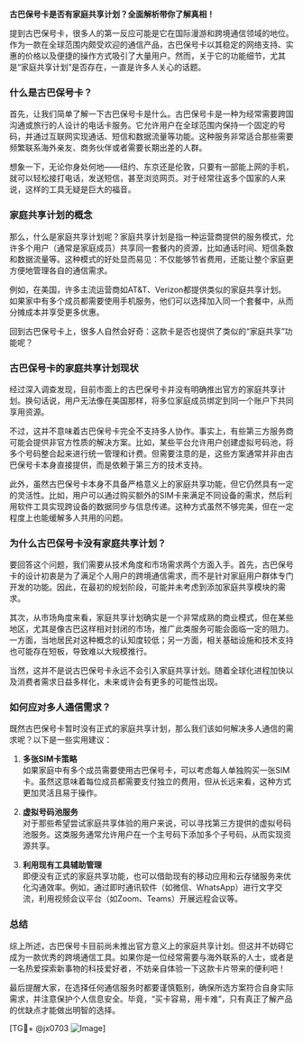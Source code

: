 **古巴保号卡是否有家庭共享计划？全面解析带你了解真相！**

提到古巴保号卡，很多人的第一反应可能是它在国际漫游和跨境通信领域的地位。作为一款在全球范围内颇受欢迎的通信产品，古巴保号卡以其稳定的网络支持、实惠的价格以及便捷的操作方式吸引了大量用户。然而，关于它的功能细节，尤其是“家庭共享计划”是否存在，一直是许多人关心的话题。

### 什么是古巴保号卡？

首先，让我们简单了解一下古巴保号卡是什么。古巴保号卡是一种为经常需要跨国沟通或旅行的人设计的电话卡服务。它允许用户在全球范围内保持一个固定的号码，并通过互联网实现通话、短信和数据流量等功能。这种服务非常适合那些需要频繁联系海外亲友、商务伙伴或者需要长期出差的人群。

想象一下，无论你身处何地——纽约、东京还是伦敦，只要有一部能上网的手机，就可以轻松接打电话，发送短信，甚至浏览网页。对于经常往返多个国家的人来说，这样的工具无疑是巨大的福音。

### 家庭共享计划的概念

那么，什么是家庭共享计划呢？家庭共享计划是指一种运营商提供的服务模式，允许多个用户（通常是家庭成员）共享同一套餐内的资源，比如通话时间、短信条数和数据流量等。这种模式的好处显而易见：不仅能够节省费用，还能让整个家庭更方便地管理各自的通信需求。

例如，在美国，许多主流运营商如AT&T、Verizon都提供类似的家庭共享计划。如果家中有多个成员都需要使用手机服务，他们可以选择加入同一个套餐中，从而分摊成本并享受更多优惠。

回到古巴保号卡上，很多人自然会好奇：这款卡是否也提供了类似的“家庭共享”功能呢？

### 古巴保号卡的家庭共享计划现状

经过深入调查发现，目前市面上的古巴保号卡并没有明确推出官方的家庭共享计划。换句话说，用户无法像在美国那样，将多位家庭成员绑定到同一个账户下共同享用资源。

不过，这并不意味着古巴保号卡完全不支持多人协作。事实上，有些第三方服务商可能会提供非官方性质的解决方案。比如，某些平台允许用户创建虚拟号码池，将多个号码整合起来进行统一管理和计费。但需要注意的是，这些方案通常并非由古巴保号卡本身直接提供，而是依赖于第三方的技术支持。

此外，虽然古巴保号卡本身不具备严格意义上的家庭共享功能，但它仍然具有一定的灵活性。比如，用户可以通过购买额外的SIM卡来满足不同设备的需求，然后利用软件工具实现跨设备的数据同步与信息传递。这种方式虽然不够完美，但在一定程度上也能缓解多人共用的问题。

### 为什么古巴保号卡没有家庭共享计划？

要回答这个问题，我们需要从技术角度和市场需求两个方面入手。首先，古巴保号卡的设计初衷是为了满足个人用户的跨境通信需求，而不是针对家庭用户群体专门开发的功能。因此，在最初的规划阶段，可能并未考虑到添加家庭共享模块的需求。

其次，从市场角度来看，家庭共享计划确实是一个非常成熟的商业模式，但在某些地区，尤其是像古巴这样相对封闭的市场，推广此类服务可能会面临一定的阻力。一方面，当地居民对这种概念的认知度较低；另一方面，相关基础设施和技术支持也可能存在短板，导致难以大规模推行。

当然，这并不是说古巴保号卡永远不会引入家庭共享计划。随着全球化进程加快以及消费者需求日益多样化，未来或许会有更多的可能性出现。

### 如何应对多人通信需求？

既然古巴保号卡暂时没有正式的家庭共享计划，那么我们该如何解决多人通信的需求呢？以下是一些实用建议：

1. **多张SIM卡策略**  
   如果家庭中有多个成员需要使用古巴保号卡，可以考虑每人单独购买一张SIM卡。虽然这意味着每位成员都需要支付独立的费用，但从长远来看，这种方式更加灵活且易于操作。

2. **虚拟号码池服务**  
   对于那些希望尝试家庭共享体验的用户来说，可以寻找第三方提供的虚拟号码池服务。这类服务通常允许用户在一个主号码下添加多个子号码，从而实现资源共享。

3. **利用现有工具辅助管理**  
   即便没有正式的家庭共享功能，也可以借助现有的移动应用和云存储服务来优化沟通效率。例如，通过即时通讯软件（如微信、WhatsApp）进行文字交流，利用视频会议平台（如Zoom、Teams）开展远程会议等。

### 总结

综上所述，古巴保号卡目前尚未推出官方意义上的家庭共享计划。但这并不妨碍它成为一款优秀的跨境通信工具。如果你是一位经常需要与海外联系的人士，或者是一名热爱探索新事物的科技爱好者，不妨亲自体验一下这款卡片带来的便利吧！

最后提醒大家，在选择任何通信服务时都要谨慎甄别，确保所选方案符合自身实际需求，并注意保护个人信息安全。毕竟，“买卡容易，用卡难”，只有真正了解产品的优缺点才能做出明智的选择。

[TG💪+ @jx0703 ![Image](https://github.com/user-attachments/assets/dbca1d08-cadb-493c-b0ec-ad6f7a83f270)]
